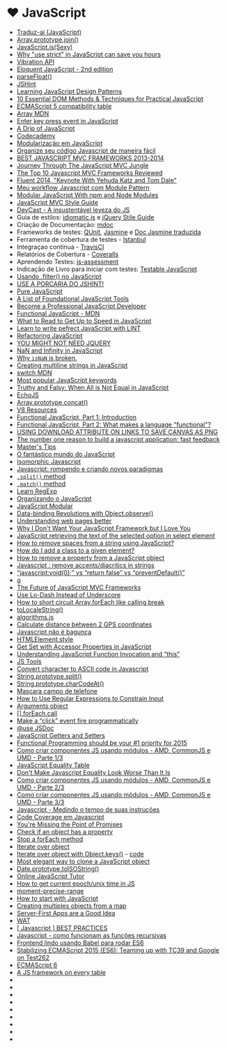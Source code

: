 # <a id="javascript">❤</a> JavaScript

* [Traduz-ai (JavaScript)](https://github.com/eoop/traduz-ai#javascript)
* [Array.prototype.join()](https://developer.mozilla.org/en-US/docs/Web/JavaScript/Reference/Global_Objects/Array/join)
* [JavaScript.is(Sexy)](http://javascriptissexy.com/)
* [Why "use strict" in JavaScript can save you hours](http://www.webdesignporto.com/why-use-strict-in-javascript-can-save-you-hours/)
* [Vibration API](http://loopinfinito.com.br/2014/02/11/vibration-api/)
* [Eloquent JavaScript - 2nd edition](http://eloquentjavascript.net/2nd_edition/preview/)
* [parseFloat()](https://developer.mozilla.org/en-US/docs/Web/JavaScript/Reference/Global_Objects/parseFloat)
* [JSHint](http://www.jshint.com/)
* [Learning JavaScript Design Patterns](http://addyosmani.com/resources/essentialjsdesignpatterns/book/)
* [10 Essential DOM Methods & Techniques for Practical JavaScript](http://www.impressivewebs.com/10-essential-dom-methods-techniques-for-practical-javascript/)
* [ECMAScript 5 compatibility table](http://kangax.github.io/es5-compat-table/)
* [Array MDN](https://developer.mozilla.org/en-US/docs/Web/JavaScript/Reference/Global_Objects/Array)
* [Enter key press event in JavaScript](http://stackoverflow.com/questions/905222/enter-key-press-event-in-javascript)
* [A Drip of JavaScript](http://designpepper.com/a-drip-of-javascript)
* [Codecademy](http://www.codecademy.com/tracks/javascript)
* [Modularização em JavaScript](http://tableless.com.br/modularizacao-em-javascript)
* [Organize seu código Javascript de maneira fácil](http://blog.caelum.com.br/organize-seu-codigo-javascript-de-maneira-facil/)
* [BEST JAVASCRIPT MVC FRAMEWORKS 2013-2014](http://jonathanmh.com/best-javascript-mvc-frameworks-2013-2014/)
* [Journey Through The JavaScript MVC Jungle](http://coding.smashingmagazine.com/2012/07/27/journey-through-the-javascript-mvc-jungle/)
* [The Top 10 Javascript MVC Frameworks Reviewed](http://codebrief.com/2012/01/the-top-10-javascript-mvc-frameworks-reviewed/)
* [Fluent 2014, "Keynote With Yehuda Katz and Tom Dale"](https://www.youtube.com/watch?v=jScLjUlLTLI)
* [Meu workflow Javascript com Module Pattern](http://blog.da2k.com.br/2014/03/18/meu-workflow-javascript-com-module-pattern/)
* [Modular JavaScript With npm and Node Modules](http://vimeo.com/89258863)
* [JavaScript MVC Style Guide](http://blog.sourcing.io/mvc-style-guide)
* [DevCast - A insustentável leveza do JS](https://www.youtube.com/watch?v=JBKrWHSGGec&feature=youtu.be)
 * Guia de estilos: [idiomatic.js]() e [jQuery Stile Guide](https://contribute.jquery.org/style-guide/js/)
 * Criação de Documentação: [mdoc](https://github.com/millermedeiros/mdoc)
 * Frameworks de testes: [QUnit](https://qunitjs.com/), [Jasmine](http://jasmine.github.io/2.0/introduction.html) e [Doc Jasmine traduzida](http://cerebrobr.github.io/jasmine-br-docs/)
 * Ferramenta de cobertura de testes - [Istanbul](http://gotwarlost.github.io/istanbul/)
 * Integraçao contínua - [TravisCI](https://travis-ci.org/)
 * Relatórios de Cobertura - [Coveralls](https://coveralls.io/)
 * Aprendendo Testes: [js-assessment](js-assessment)
 * Indicação de Livro para iniciar com testes: [Testable JavaScript](http://shop.oreilly.com/product/0636920024699.do)
* [Usando .filter() no JavaScript](https://gist.github.com/ericdouglas/9890024)
* [USE A PORCARIA DO JSHINT!](http://caba.re/use-a-porcaria-do-jshint/)
* [Pure JavaScript](http://vimeo.com/49384334)
* [A List of Foundational JavaScript Tools](https://www.codefellows.org/blogs/complete-list-of-javascript-tools)
* [Become a Professional JavaScript Developer](https://tutsplus.com/2013/05/become-a-professional-javascript-developer/)
* [Functional JavaScript - MDN](https://developer.mozilla.org/en-US/docs/functional-javascript)
* [What to Read to Get Up to Speed in JavaScript](http://blog.reybango.com/2010/12/15/what-to-read-to-get-up-to-speed-in-javascript/)
* [Learn to write pefrect JavaScript with LINT](https://medium.com/cool-code-pal/6f0b56c6a562)
* [Refactoring JavaScript](http://vimeo.com/44773887)
* [YOU MIGHT NOT NEED JQUERY](http://youmightnotneedjquery.com/)
* [NaN and Infinity in JavaScript](http://www.2ality.com/2012/02/nan-infinity.html)
* [Why `isNaN` is broken.](https://gist.github.com/kitcambridge/1086528)
* [Creating multiline strings in JavaScript](http://stackoverflow.com/questions/805107/creating-multiline-strings-in-javascript)
* [switch MDN](https://developer.mozilla.org/en-US/docs/Web/JavaScript/Reference/Statements/switch)
* [Most popular JavaScript keywords](http://ariya.ofilabs.com/2012/03/most-popular-javascript-keywords.html)
* [Truthy and Falsy: When All is Not Equal in JavaScript](http://www.sitepoint.com/javascript-truthy-falsy/)
* [EchoJS](http://www.echojs.com/)
* [Array.prototype.concat()](https://developer.mozilla.org/pt-BR/docs/Web/JavaScript/Reference/Global_Objects/Array/concat)
* [V8 Resources](http://mrale.ph/v8/resources.html#practical--optimization)
* [Functional JavaScript, Part 1: Introduction](http://tech.pro/tutorial/1953/functional-javascript-part-1-introduction)
* [Functional JavaScript, Part 2: What makes a language "functional"?](http://tech.pro/tutorial/2009/functional-javascript-part-2-what-makes-a-language-functional)
* [USING DOWNLOAD ATTRIBUTE ON LINKS TO SAVE CANVAS AS PNG](http://christianheilmann.com/2014/04/22/quick-one-using-download-attribute-on-links-to-save-canvas-as-png/)
* [The number one reason to build a javascript application: fast feedback](http://toranbillups.com/blog/archive/2014/04/27/The-number-one-reason-to-build-a-javascript-application-fast-feedback/)
* [Master's Tips](https://www.youtube.com/watch?v=wxDBF3OOaRA)
* [O fantástico mundo do JavaScript](https://www.youtube.com/watch?v=Zn7B-X0y5qs)
* [Isomorphic Javascript](https://www.youtube.com/watch?v=cwu69kEb_gs)
* [Javascript: rompendo e criando novos paradigmas](https://www.youtube.com/watch?v=iuGcH_IiM34)
* [`.split()` method](https://developer.mozilla.org/en-US/docs/Web/JavaScript/Reference/Global_Objects/String/split)
* [`.match()` method](https://developer.mozilla.org/en-US/docs/Web/JavaScript/Reference/Global_Objects/String/match)
* [Learn RegExp](http://blog.ponyfoo.com/2013/05/27/learn-regular-expressions)
* [Organizando o JavaScript](https://www.youtube.com/watch?v=x9vDemjWmZQ)
* [JavaScript Modular](https://www.youtube.com/watch?v=HBTwzsqA3E0)
* [Data-binding Revolutions with Object.observe()](http://www.html5rocks.com/en/tutorials/es7/observe/)
* [Understanding web pages better](http://googlewebmastercentral.blogspot.com.br/2014/05/understanding-web-pages-better.html)
* [Why I Don't Want Your JavaScript Framework but I Love You](http://netpoetica.com/why-i-dont-want-your-javascript-framework-but-i-love-you)
* [JavaScript retrieving the text of the selected option in select element](http://stackoverflow.com/questions/610336/javascript-retrieving-the-text-of-the-selected-option-in-select-element)
* [How to remove spaces from a string using JavaScript?](http://stackoverflow.com/questions/5963182/how-to-remove-spaces-from-a-string-using-javascript)
* [How do I add a class to a given element?](http://stackoverflow.com/questions/507138/how-do-i-add-a-class-to-a-given-element)
* [How to remove a property from a JavaScript object](http://stackoverflow.com/questions/208105/how-to-remove-a-property-from-a-javascript-object)
* [Javascript : remove accents/diacritics in strings](http://stackoverflow.com/questions/990904/javascript-remove-accents-diacritics-in-strings)
* [“javascript:void(0);” vs “return false” vs “preventDefault()”](http://stackoverflow.com/questions/3498492/javascriptvoid0-vs-return-false-vs-preventdefault)
* [q](https://github.com/kriskowal/q)
* [The Future of JavaScript MVC Frameworks](http://swannodette.github.io/2013/12/17/the-future-of-javascript-mvcs/)
* [Use Lo-Dash Instead of Underscore](http://joefleming.net/posts/use-lodash-instead-of-underscore/)
* [How to short circuit Array.forEach like calling break](http://stackoverflow.com/questions/2641347/how-to-short-circuit-array-foreach-like-calling-break)
* [toLocaleString()](https://developer.mozilla.org/en-US/docs/Web/JavaScript/Reference/Global_Objects/Date/toLocaleString)
* [algorithms.js](https://github.com/felipernb/algorithms.js)
* [Calculate distance between 2 GPS coordinates](http://stackoverflow.com/questions/365826/calculate-distance-between-2-gps-coordinates)
* [Javascript não é bagunça](https://medium.com/@Neocite/javascript-nao-e-bagunca-12ef745af229)
* [HTMLElement.style](https://developer.mozilla.org/en-US/docs/Web/API/HTMLElement.style)
* [Get Set with Accessor Properties in JavaScript](http://us6.campaign-archive1.com/?u=2cc20705b76fa66ab84a6634f&id=aa9b71565f&e=57137387d9)
* [Understanding JavaScript Function Invocation and “this”](http://yehudakatz.com/2011/08/11/understanding-javascript-function-invocation-and-this/)
* [JS Tools](http://lifeofjs.com/collections/tool)
* [Convert character to ASCII code in Javascript](http://stackoverflow.com/questions/94037/convert-character-to-ascii-code-in-javascript)
* [String.prototype.split()](https://developer.mozilla.org/en-US/docs/Web/JavaScript/Reference/Global_Objects/String/split)
* [String.prototype.charCodeAt()](https://developer.mozilla.org/en-US/docs/Web/JavaScript/Reference/Global_Objects/String/charCodeAt)
* [Mascara campo de telefone](http://wbruno.com.br/expressao-regular/mascara-campo-de-telefone-em-javascript-com-regex-nono-digito-telefones-sao-paulo/#header)
* [How to Use Regular Expressions to Constrain Input](http://web.securityinnovation.com/appsec-weekly/blog/bid/61120/How-to-Use-Regular-Expressions-to-Constrain-Input)
* [Arguments object](https://developer.mozilla.org/en-US/docs/Web/JavaScript/Reference/Functions/arguments)
* [[].forEach.call](http://stackoverflow.com/questions/16053357/what-does-foreach-call-do-in-javascript)
* [Make a “click” event fire programmatically](http://stackoverflow.com/questions/210643/in-javascript-can-i-make-a-click-event-fire-programmatically-for-a-file-input)
* [@use JSDoc](http://usejsdoc.org/tags-param.html)
* [JavaScript Getters and Setters](http://javascriptplayground.com/blog/2013/12/es5-getters-setters/)
* [Functional Programming should be your #1 priority for 2015](https://medium.com/@jugoncalves/functional-programming-should-be-your-1-priority-for-2015-47dd4641d6b9)
* [Como criar componentes JS usando módulos - AMD, CommonJS e UMD - Parte 1/3](http://blog.da2k.com.br/2015/01/03/como-criar-componentes-js-usando-modulos-amd-commonjs-e-umd-parte-1-3/)
* [JavaScript Equality Table](http://dorey.github.io/JavaScript-Equality-Table/)
* [Don't Make Javascript Equality Look Worse Than It Is](http://strilanc.com/visualization/2014/03/27/Better-JS-Equality-Table.html)
* [Como criar componentes JS usando módulos - AMD, CommonJS e UMD - Parte 2/3](http://blog.da2k.com.br/2015/01/04/como-criar-componentes-js-usando-modulos-amd-commonjs-e-umd-parte-2-3/)
* [Como criar componentes JS usando módulos - AMD, CommonJS e UMD - Parte 3/3](http://blog.da2k.com.br/2015/01/05/como-criar-componentes-js-usando-modulos-amd-commonjs-e-umd-parte-3-3/)
* [Javascript - Medindo o tempo de suas instruções](http://blog.da2k.com.br/2015/01/08/javascript-medindo-o-tempo-de-suas-instrucoes/)
* [Code Coverage em Javascript](http://blog.da2k.com.br/2015/01/07/code-coverage-em-javascript/)
* [You're Missing the Point of Promises](https://gist.github.com/domenic/3889970)
* [Check if an object has a property](http://stackoverflow.com/questions/135448/how-do-i-check-if-an-object-has-a-property-in-javascript)
* [Stop a forEach method](http://stackoverflow.com/a/6260865)
* [Iterate over object](http://stackoverflow.com/questions/921789/how-to-loop-through-javascript-object-literal-with-objects-as-members)
* [Iterate over object with Object.keys()](http://stackoverflow.com/a/5737192) - [code](http://jsbin.com/pemezujiku/1/edit)
* [Most elegant way to clone a JavaScript object](http://stackoverflow.com/questions/728360/most-elegant-way-to-clone-a-javascript-object)
* [Date.prototype.toISOString()](https://developer.mozilla.org/en-US/docs/Web/JavaScript/Reference/Global_Objects/Date/toISOString)
* [Online JavaScript Tutor](http://jstutor.herokuapp.com/#mode=display)
* [How to get current epoch/unix time in JS](http://stackoverflow.com/questions/9575790/how-to-get-current-epoch-unix-time-in-js)
* [moment-precise-range](https://github.com/codebox/moment-precise-range)
* [How to start with JavaScript](http://jugoncalv.es/blog/javascript/how-to-start-with-javascript/)
* [Creating multiples objects from a map](https://gist.github.com/ericdouglas/6816c63c9801b696ce02)
* [Server-First Apps are a Good Idea](http://ponyfoo.com/articles/server-first-apps)
* [WAT](https://www.destroyallsoftware.com/talks/wat)
* [[ Javascript ] BEST PRACTICES](http://www.devbattles.com/en/sand/post-793-%5B+Javascript+%5D+BEST+PRACTICES)
* [Javascript - como funcionam as funções recursivas](http://blog.da2k.com.br/2015/02/27/javascript-como-funcionam-as-funcoes-recursivas/)
* [Frontend lindo usando Babel para rodar ES6](http://udgwebdev.com/frontend-lindo-usando-babel-para-rodar-es6/)
* [Stabilizing ECMAScript 2015 (ES6): Teaming up with TC39 and Google on Test262](http://bocoup.com/weblog/stabilizing-es6')
* [ECMAScript 6](http://rauchg.com/2015/ecmascript-6)
* [A JS framework on every table](http://www.allenpike.com/2015/javascript-framework-fatigue)
* []()
* []()
* []()
* []()
* []()
* []()
* []()
* []()
* []()
